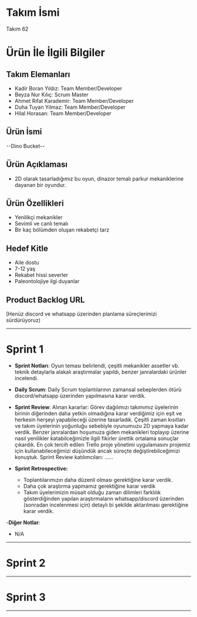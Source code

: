 # **Takım İsmi**

Takım 62

# Ürün İle İlgili Bilgiler

## Takım Elemanları

- Kadir Boran Yıldız: Team Member/Developer
- Beyza Nur Kılıç: Scrum Master
- Ahmet Rıfat Karademir: Team Member/Developer
- Duha Tuyan Yılmaz: Team Member/Developer
- Hilal Horasan: Team Member/Developer
## Ürün İsmi

--Dino Bucket--

## Ürün Açıklaması

- 2D olarak tasarladığımız bu oyun, dinazor temalı parkur mekaniklerine dayanan bir oyundur.

## Ürün Özellikleri

- Yenilikçi mekanikler
- Sevimli ve canlı temalı
- Bir kaç bölümden oluşan rekabetçi tarz

## Hedef Kitle

- Aile dostu
- 7-12 yaş 
- Rekabet hissi severler
- Paleontolojiye ilgi duyanlar

## Product Backlog URL

[Henüz discord ve whatsapp üzerinden planlama süreçlerimizi sürdürüyoruz)

---

# Sprint 1

- **Sprint Notları**: Oyun teması belirlendi, çeşitli mekanikler assetler vb. teknik detaylarla alakalı araştırmalar yapıldı, benzer janralardaki ürünler incelendi.

- **Daily Scrum**: Daily Scrum toplantılarının zamansal sebeplerden ötürü discord/whatsapp üzerinden yapılmasına karar verdik.

- **Sprint Review**: 
Alınan kararlar: Görev dağılımızı takımımız üyelerinin birinin diğerinden daha yetkin olmadığına karar verdiğimiz için eşit ve herkesin herşeyi yapabileceği üzerine tasarladık. Çeşitli zaman kısıtları ve takım üyelerinin yoğunluğu sebebiyle oyunumuzu 2D yapmaya kadar verdik. Benzer janralardan hoşumuza giden mekanikleri toplayıp üzerine nasıl yenilikler katabilceğimizle ilgili fikirler ürettik ortalama sonuçlar çıkardık. En çok tercih edilen Trello proje yönetimi uygulamasını projemiz için kullanabileceğimizi düşündük ancak süreçte değiştirebilceğimizi konuştuk. Sprint Review katılımcıları: ......

- **Sprint Retrospective:**
  - Toplantılarımızın daha düzenli olması gerektiğine karar verdik.
  - Daha çok araştırma yapmamız gerektiğine karar verdik
  - Takım üyelerimizin müsait olduğu zaman dilimleri farklılık gösterdiğinden yapılan araştırmaların whatsapp/discord üzerinden (sonradan incelenmesi için) detaylı bi şekilde aktarılması gerektiğine karar verdik.

-**Diğer Notlar**:
- N/A

---

# Sprint 2


---

# Sprint 3

---
